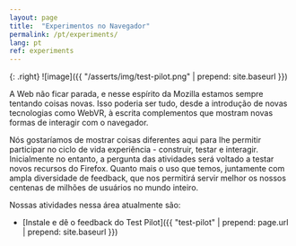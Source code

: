 ```yaml
---
layout: page
title:  "Experimentos no Navegador"
permalink: /pt/experiments/
lang: pt
ref: experiments
---
```


{: .right}
![image]({{ "/asserts/img/test-pilot.png" | prepend: site.baseurl }})

A Web não ficar parada, e nesse espírito da Mozilla estamos sempre tentando coisas novas. Isso poderia ser tudo, desde a introdução de novas tecnologias como WebVR, à escrita complementos que mostram novas formas de interagir com o navegador.

Nós gostaríamos de mostrar coisas diferentes aqui para lhe permitir participar no ciclo de vida experiência - construir, testar e interagir. Inicialmente no entanto, a pergunta das atividades será voltado a testar novos recursos do Firefox. Quanto mais o uso que temos, juntamente com ampla diversidade de feedback, que nos permitirá servir melhor os nossos centenas de milhões de usuários no mundo inteiro.

Nossas atividades nessa área atualmente são:

* [Instale e dê o feedback do Test Pilot]({{ "test-pilot" | prepend: page.url | prepend: site.baseurl }})

